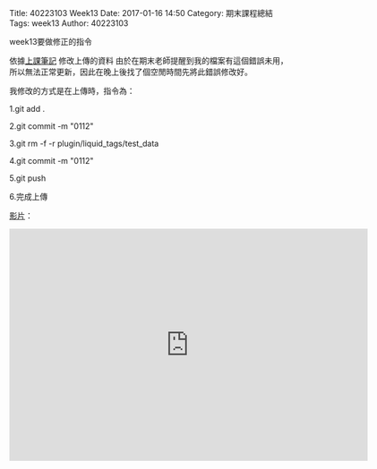 Title: 40223103 Week13
Date: 2017-01-16 14:50
Category: 期末課程總結
Tags: week13
Author: 40223103

week13要做修正的指令

<!-- PELICAN_END_SUMMARY -->

依據[上課筆記](https://github.com/mdecourse/2016fallcadp/wiki/%E4%B8%8A%E8%AA%B2%E7%AD%86%E8%A8%98)
修改上傳的資料
由於在期末老師提醒到我的檔案有這個錯誤未用，所以無法正常更新，因此在晚上後找了個空閒時間先將此錯誤修改好。

我修改的方式是在上傳時，指令為：

1.git add .

2.git commit -m "0112"

3.git rm -f -r plugin/liquid_tags/test_data

4.git commit -m "0112"

5.git push

6.完成上傳

[影片](https://vimeo.com/199626045)：
<iframe src="https://player.vimeo.com/video/199626045" width="640" height="415" frameborder="0" webkitallowfullscreen mozallowfullscreen allowfullscreen></iframe>
